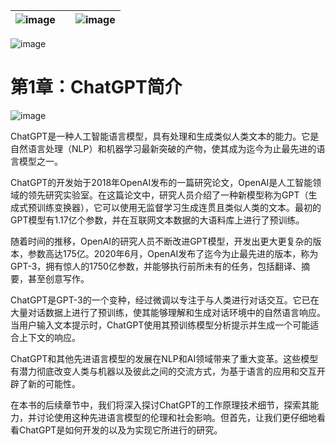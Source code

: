 | ![image](d2d_images/chapter_title_corner_decoration_left.png) |  | ![image](d2d_images/chapter_title_corner_decoration_right.png) |
| --- | --- | --- |

![image](d2d_images/chapter_title_above.png)

# 第1章：ChatGPT简介

![image](d2d_images/chapter_title_below.png)

ChatGPT是一种人工智能语言模型，具有处理和生成类似人类文本的能力。它是自然语言处理（NLP）和机器学习最新突破的产物，使其成为迄今为止最先进的语言模型之一。

ChatGPT的开发始于2018年OpenAI发布的一篇研究论文，OpenAI是人工智能领域的领先研究实验室。在这篇论文中，研究人员介绍了一种新模型称为GPT（生成式预训练变换器），它可以使用无监督学习生成连贯且类似人类的文本。最初的GPT模型有1.17亿个参数，并在互联网文本数据的大语料库上进行了预训练。

随着时间的推移，OpenAI的研究人员不断改进GPT模型，开发出更大更复杂的版本，参数高达175亿。2020年6月，OpenAI发布了迄今为止最先进的版本，称为GPT-3，拥有惊人的1750亿参数，并能够执行前所未有的任务，包括翻译、摘要，甚至创意写作。

ChatGPT是GPT-3的一个变种，经过微调以专注于与人类进行对话交互。它已在大量对话数据上进行了预训练，使其能够理解和生成对话环境中的自然语言响应。当用户输入文本提示时，ChatGPT使用其预训练模型分析提示并生成一个可能适合上下文的响应。

ChatGPT和其他先进语言模型的发展在NLP和AI领域带来了重大变革。这些模型有潜力彻底改变人类与机器以及彼此之间的交流方式，为基于语言的应用和交互开辟了新的可能性。

在本书的后续章节中，我们将深入探讨ChatGPT的工作原理技术细节，探索其能力，并讨论使用这种先进语言模型的伦理和社会影响。但首先，让我们更仔细地看看ChatGPT是如何开发的以及为实现它所进行的研究。
